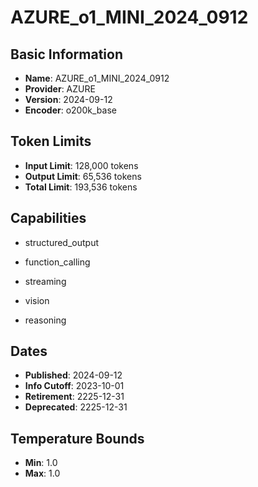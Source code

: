 # AZURE_o1_MINI_2024_0912

## Basic Information
- **Name**: AZURE_o1_MINI_2024_0912
- **Provider**: AZURE
- **Version**: 2024-09-12
- **Encoder**: o200k_base

## Token Limits
- **Input Limit**: 128,000 tokens
- **Output Limit**: 65,536 tokens
- **Total Limit**: 193,536 tokens

## Capabilities


- structured_output

- function_calling

- streaming

- vision

- reasoning



## Dates
- **Published**: 2024-09-12
- **Info Cutoff**: 2023-10-01
- **Retirement**: 2225-12-31
- **Deprecated**: 2225-12-31

## Temperature Bounds

- **Min**: 1.0
- **Max**: 1.0




